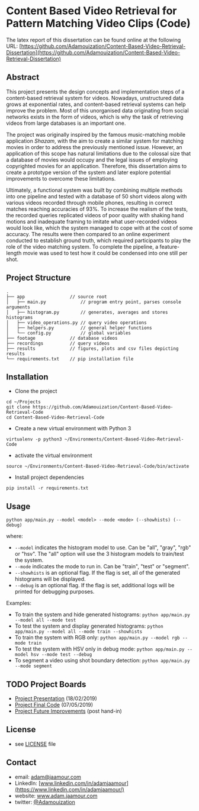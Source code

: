 # Content Based Video Retrieval for Pattern Matching Video Clips (Code)

The latex report of this dissertation can be found online at the following URL: [https://github.com/Adamouization/Content-Based-Video-Retrieval-Dissertation](https://github.com/Adamouization/Content-Based-Video-Retrieval-Dissertation)

## Abstract

This project presents the design concepts and implementation steps of a content-based retrieval system for videos. Nowadays, unstructured data grows at exponential rates, and content-based retrieval systems can help improve the problem. Most of this unorganised data originating from social networks exists in the form of videos, which is why the task of retrieving videos from large databases is an important one.

The project was originally inspired by the famous music-matching mobile application *Shazam*, with the aim to create a similar system for matching movies in order to address the previously mentioned issue. However, an application of this scope has natural limitations due to the colossal size that a database of movies would occupy and the legal issues of employing copyrighted movies for an application. Therefore, this dissertation aims to create a prototype version of the system and later explore potential improvements to overcome these limitations.

Ultimately, a functional system was built by combining multiple methods into one pipeline and tested with a database of 50 short videos along with various videos recorded through mobile phones, resulting in correct matches reaching accuracies of 93\%. To increase the realism of the tests, the recorded queries replicated videos of poor quality with shaking hand motions and inadequate framing to imitate what user-recorded videos would look like, which the system managed to cope with at the cost of some accuracy. The results were then compared to an online experiment conducted to establish ground truth, which required participants to play the role of the video matching system. To complete the pipeline, a feature-length movie was used to test how it could be condensed into one still per shot.

## Project Structure

```
.
├── app                 // source root
│   ├── main.py             // program entry point, parses console arguments
│   ├── histogram.py        // generates, averages and stores histograms
│   ├── video_operations.py // query video operations
│   ├── helpers.py          // general helper functions
│   └── config.py           // global variables
├── footage             // database videos
├── recordings          // query videos
├── results             // figures, plots and csv files depicting results
└── requirements.txt    // pip installation file
```

## Installation

* Clone the project
```
cd ~/Projects
git clone https://github.com/Adamouization/Content-Based-Video-Retrieval-Code
cd Content-Based-Video-Retrieval-Code
```

* Create a new virtual environment with Python 3

`virtualenv -p python3 ~/Environments/Content-Based-Video-Retrieval-Code`

* activate the virtual environment

`source ~/Environments/Content-Based-Video-Retrieval-Code/bin/activate`

* Install project dependencies

`pip install -r requirements.txt`

## Usage

```
python app/main.py --model <model> --mode <mode> (--showhists) (--debug)
```

where:

* `--model` indicates the histogram model to use. Can be "all", "gray", "rgb" or "hsv". The "all" option will use the 3 histogram models to train/test the system.
* `--mode` indicates the mode to run in. Can be "train", "test" or "segment".
* `--showhists` is an optional flag. If the flag is set, all of the generated histograms will be displayed.
* `--debug` is an optional flag. If the flag is set, additional logs will be printed for debugging purposes.

Examples:

* To train the system and hide generated histograms: `python app/main.py --model all --mode test`
* To test the system and display generated histograms: `python app/main.py --model all --mode train --showhists`
* To train the system with RGB only: `python app/main.py --model rgb --mode train`
* To test the system with HSV only in debug mode: `python app/main.py --model hsv --mode test --debug`
* To segment a video using shot boundary detection: `python app/main.py --mode segment`

## TODO Project Boards

* [Project Presentation](https://github.com/Adamouization/Content-Based-Video-Retrieval-Code/projects/1) (18/02/2019)
* [Project Final Code](https://github.com/Adamouization/Content-Based-Video-Retrieval-Code/projects/2) (07/05/2019)
* [Project Future Improvements](https://github.com/Adamouization/Content-Based-Video-Retrieval-Code/projects/3) (post hand-in)

## License

* see [LICENSE](https://github.com/Adamouization/Content-Based-Video-Retrieval-Code/blob/master/LICENSE) file

## Contact
* email: adam@jaamour.com
* LinkedIn: [www.linkedin.com/in/adamjaamour](https://www.linkedin.com/in/adamjaamour/)
* website: www.adam.jaamour.com
* twitter: [@Adamouization](https://twitter.com/Adamouization)
